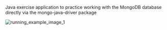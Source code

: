 Java exercise application to practice working with the MongoDB database directly via the mongo-java-driver package


![running_example_image_1](https://user-images.githubusercontent.com/96319211/235739012-2d6b000f-0a6d-4712-b548-120d9d91df16.png)
